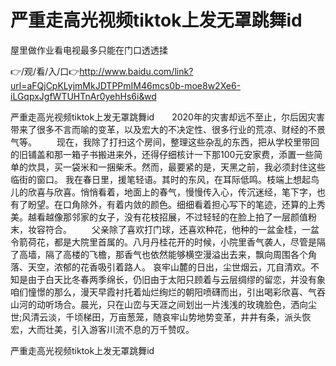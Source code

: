 # 严重走高光视频tiktok上发无罩跳舞id
屋里做作业看电视最多只能在门口透透揉

👉/观/看/入/口👉http://www.baidu.com/link?url=aFQjCpKLyjmMkJDTPPmIM46mcs0b-moe8w2Xe6-iLGqpxJgfWTUHTnAr0yehHs6i&wd

严重走高光视频tiktok上发无罩跳舞id　　2020年的灾害却远不至止，尔后因灾害带来了很多不言而喻的变革，以及宏大的不决定性、很多行业的荒凉、财经的不景气等。
　　现在，我除了打扫这个房间，整理这些杂乱的东西，把从学校里带回的旧铺盖和那一箱子书搬进来外，还得仔细核计一下那100元安家费，添置一些简单的炊具，买一袋米和一捆柴禾。然而，最要紧的是，天黑之前，我必须封住这些临街的窗口。
我在春日里，援笔轻语。其时的东风，在耳际低鸣。枝端上想起鸟儿的欣喜与欣喜。悄悄看着，地面上的春气，慢慢传入心，传沉迷经，笔下字，也有了盼望。在口角除外，有着内敛的颜色。细细看着担心写下的笔迹，还算的上秀美。越看越像那邻家的女子，没有花枝招展，不过轻轻的在脸上拍了一层颜值粉末，妆容符合。
　　父亲除了喜欢打门球，还喜欢种花，他种的一盆金桂，一盆令箭荷花，都是大院里首属的。八月丹桂花开的时候，小院里香气袭人，尽管是隔了高墙，隔了高楼的飞檐，那香气也依然能够横空漫溢出去来，飘向周围各个角落、天空，浓郁的花香吸引着路人。
哀牢山麓的日出，尘世烟云，兀自清欢。不知是由于白天比冬春两季绵长，仍旧由于太阳只顾着与云层绸缪的留恋，并没有象咱们憧憬的那么，漫天早霞衬托着灿烂绚烂的朝阳喷礴而出，引出喝彩欣喜、气吞山河的动听场合。晨光，只在山峦与天涯之间划出一片浅浅的玫瑰脸色，洒向尘世;风清云淡，千顷梯田，万亩葱笼，随哀牢山势地势变革，井井有条，派头恢宏，大而壮美，引入游客川流不息的万千赞叹。

严重走高光视频tiktok上发无罩跳舞id

